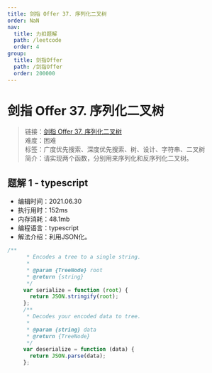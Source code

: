 ```yaml
---
title: 剑指 Offer 37. 序列化二叉树
order: NaN
nav:
  title: 力扣题解
  path: /leetcode
  order: 4
group:
  title: 剑指Offer
  path: /剑指Offer
  order: 200000
---
```


# 剑指 Offer 37. 序列化二叉树
    
> 链接：[剑指 Offer 37. 序列化二叉树](https://leetcode-cn.com/problems/xu-lie-hua-er-cha-shu-lcof/)  
> 难度：困难  
> 标签：广度优先搜索、深度优先搜索、树、设计、字符串、二叉树  
> 简介：请实现两个函数，分别用来序列化和反序列化二叉树。
      
## 题解 1 - typescript
- 编辑时间：2021.06.30
- 执行用时：152ms
- 内存消耗：48.1mb
- 编程语言：typescript
- 解法介绍：利用JSON化。
```typescript
/**
      * Encodes a tree to a single string.
      *
      * @param {TreeNode} root
      * @return {string}
      */
     var serialize = function (root) {
       return JSON.stringify(root);
     };
     /**
      * Decodes your encoded data to tree.
      *
      * @param {string} data
      * @return {TreeNode}
      */
     var deserialize = function (data) {
       return JSON.parse(data);
     };
     
```

      